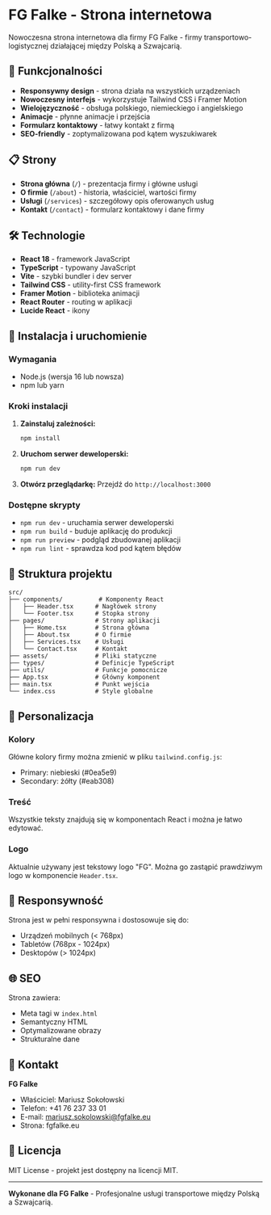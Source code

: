 # FG Falke - Strona internetowa

Nowoczesna strona internetowa dla firmy FG Falke - firmy transportowo-logistycznej działającej między Polską a Szwajcarią.

## 🚀 Funkcjonalności

- **Responsywny design** - strona działa na wszystkich urządzeniach
- **Nowoczesny interfejs** - wykorzystuje Tailwind CSS i Framer Motion
- **Wielojęzyczność** - obsługa polskiego, niemieckiego i angielskiego
- **Animacje** - płynne animacje i przejścia
- **Formularz kontaktowy** - łatwy kontakt z firmą
- **SEO-friendly** - zoptymalizowana pod kątem wyszukiwarek

## 📋 Strony

- **Strona główna** (`/`) - prezentacja firmy i główne usługi
- **O firmie** (`/about`) - historia, właściciel, wartości firmy
- **Usługi** (`/services`) - szczegółowy opis oferowanych usług
- **Kontakt** (`/contact`) - formularz kontaktowy i dane firmy

## 🛠 Technologie

- **React 18** - framework JavaScript
- **TypeScript** - typowany JavaScript
- **Vite** - szybki bundler i dev server
- **Tailwind CSS** - utility-first CSS framework
- **Framer Motion** - biblioteka animacji
- **React Router** - routing w aplikacji
- **Lucide React** - ikony

## 🚀 Instalacja i uruchomienie

### Wymagania
- Node.js (wersja 16 lub nowsza)
- npm lub yarn

### Kroki instalacji

1. **Zainstaluj zależności:**
   ```bash
   npm install
   ```

2. **Uruchom serwer deweloperski:**
   ```bash
   npm run dev
   ```

3. **Otwórz przeglądarkę:**
   Przejdź do `http://localhost:3000`

### Dostępne skrypty

- `npm run dev` - uruchamia serwer deweloperski
- `npm run build` - buduje aplikację do produkcji
- `npm run preview` - podgląd zbudowanej aplikacji
- `npm run lint` - sprawdza kod pod kątem błędów

## 📁 Struktura projektu

```
src/
├── components/          # Komponenty React
│   ├── Header.tsx      # Nagłówek strony
│   └── Footer.tsx      # Stopka strony
├── pages/              # Strony aplikacji
│   ├── Home.tsx        # Strona główna
│   ├── About.tsx       # O firmie
│   ├── Services.tsx    # Usługi
│   └── Contact.tsx     # Kontakt
├── assets/             # Pliki statyczne
├── types/              # Definicje TypeScript
├── utils/              # Funkcje pomocnicze
├── App.tsx             # Główny komponent
├── main.tsx            # Punkt wejścia
└── index.css           # Style globalne
```

## 🎨 Personalizacja

### Kolory
Główne kolory firmy można zmienić w pliku `tailwind.config.js`:
- Primary: niebieski (#0ea5e9)
- Secondary: żółty (#eab308)

### Treść
Wszystkie teksty znajdują się w komponentach React i można je łatwo edytować.

### Logo
Aktualnie używany jest tekstowy logo "FG". Można go zastąpić prawdziwym logo w komponencie `Header.tsx`.

## 📱 Responsywność

Strona jest w pełni responsywna i dostosowuje się do:
- Urządzeń mobilnych (< 768px)
- Tabletów (768px - 1024px)
- Desktopów (> 1024px)

## 🌐 SEO

Strona zawiera:
- Meta tagi w `index.html`
- Semantyczny HTML
- Optymalizowane obrazy
- Strukturalne dane

## 📧 Kontakt

**FG Falke**
- Właściciel: Mariusz Sokołowski
- Telefon: +41 76 237 33 01
- E-mail: mariusz.sokolowski@fgfalke.eu
- Strona: fgfalke.eu

## 📄 Licencja

MIT License - projekt jest dostępny na licencji MIT.

---

**Wykonane dla FG Falke** - Profesjonalne usługi transportowe między Polską a Szwajcarią.
